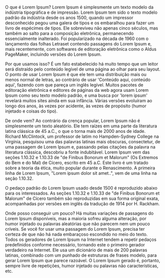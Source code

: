 O que é Lorem Ipsum?
Lorem Ipsum é simplesmente um texto modelo da indústria tipográfica e de impressão. Lorem Ipsum tem sido o texto modelo padrão da indústria desde os anos 1500, quando um impressor desconhecido pegou uma galera de tipos e os embaralhou para fazer um livro de espécimes de tipos. Ele sobreviveu não apenas cinco séculos, mas também ao salto para a composição eletrônica, permanecendo essencialmente inalterado. Foi popularizado na década de 1960 com o lançamento das folhas Letraset contendo passagens do Lorem Ipsum e, mais recentemente, com softwares de editoração eletrônica como o Aldus PageMaker, incluindo versões do Lorem Ipsum.

Por que usamos isso?
É um fato estabelecido há muito tempo que um leitor será distraído pelo conteúdo legível de uma página ao olhar para seu layout. O ponto de usar Lorem Ipsum é que ele tem uma distribuição mais ou menos normal de letras, ao contrário de usar 'Conteúdo aqui, conteúdo aqui', fazendo com que pareça um inglês legível. Muitos pacotes de editoração eletrônica e editores de páginas da web agora usam Lorem Ipsum como seu texto modelo padrão, e uma busca por 'lorem ipsum' revelará muitos sites ainda em sua infância. Várias versões evoluíram ao longo dos anos, às vezes por acidente, às vezes de propósito (humor injetado e coisas do tipo).


De onde vem?
Ao contrário da crença popular, Lorem Ipsum não é simplesmente um texto aleatório. Ele tem raízes em uma parte da literatura latina clássica de 45 a.C., o que o torna mais de 2000 anos de idade. Richard McClintock, um professor de latim no Hampden-Sydney College na Virgínia, pesquisou uma das palavras latinas mais obscuras, consectetur, de uma passagem de Lorem Ipsum e, passando pelas citações da palavra na literatura clássica, descobriu a fonte indubitável. Lorem Ipsum vem das seções 1.10.32 e 1.10.33 de "de Finibus Bonorum et Malorum" (Os Extremos do Bem e do Mal) de Cícero, escrito em 45 a.C. Este livro é um tratado sobre a teoria da ética, muito popular durante o Renascimento. A primeira linha de Lorem Ipsum, "Lorem ipsum dolor sit amet..", vem de uma linha na seção 1.10.32.

O pedaço padrão do Lorem Ipsum usado desde 1500 é reproduzido abaixo para os interessados. As seções 1.10.32 e 1.10.33 de "de Finibus Bonorum et Malorum" de Cícero também são reproduzidas em sua forma original exata, acompanhadas por versões em inglês da tradução de 1914 por H. Rackham.

Onde posso conseguir um pouco?
Há muitas variações de passagens do Lorem Ipsum disponíveis, mas a maioria sofreu alguma alteração, por humor injetado ou palavras aleatórias que não parecem nem um pouco críveis. Se você for usar uma passagem do Lorem Ipsum, precisa ter certeza de que não há nada embaraçoso escondido no meio do texto. Todos os geradores de Lorem Ipsum na Internet tendem a repetir pedaços predefinidos conforme necessário, tornando este o primeiro gerador verdadeiro na Internet. Ele usa um dicionário de mais de 200 palavras latinas, combinado com um punhado de estruturas de frases modelo, para gerar Lorem Ipsum que parece razoável. O Lorem Ipsum gerado é, portanto, sempre livre de repetições, humor injetado ou palavras não características, etc.